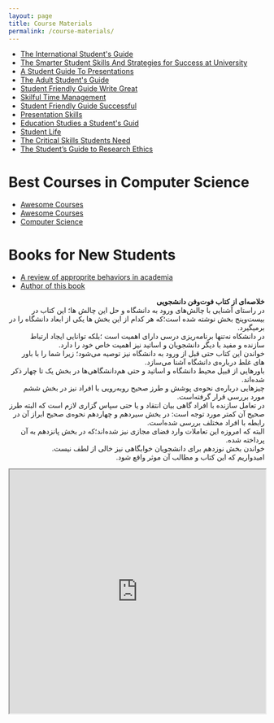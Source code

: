 ```yaml
---
layout: page
title: Course Materials
permalink: /course-materials/
---
```


* [The International Student's Guide](/static_files/materials/Books/10_The_International_Students_Guide.pdf)
* [The Smarter Student Skills And Strategies for Success at University](/static_files/materials/Books/11_The_Smarter_Student_Skills_And_Strategies_for_Success_at_University.pdf)
* [A Student Guide To Presentations](/static_files/materials/Books/12_A_Student_Guide_To_Presentations.pdf)
* [The Adult Student's Guide](/static_files/materials/Books/13The_Adult_Student's_Guide.pdf)
* [Student Friendly Guide Write Great](/static_files/materials/Books/14_Student-Friendly_Guide_Write_Great.pdf)
* [Skilful Time Management](/static_files/materials/Books/15_Skilful_Time_Management.pdf)
* [Student Friendly Guide Successful](/static_files/materials/Books/16Student-Friendly_Guide_Successful.pdf)
* [Presentation Skills](/static_files/materials/Books/18Presentation_Skills.pdf)
* [Education Studies a Student's Guid](/static_files/materials/Books/Education_Studies_A_Student's_Guid.pdf)
* [Student Life](/static_files/materials/Books/StudentLife.pdf)
* [The Critical Skills Students Need](/static_files/materials/Books/The_Critical_Skills_Students_Need.pdf)
* [The Student’s Guide to Research Ethics](/static_files/materials/Books/The_Student’s_Guide_to_Research_Ethics.pdf)


# Best Courses in Computer Science

* [Awesome Courses](https://github.com/prakhar1989/awesome-courses)
* [Awesome Courses](https://github.com/fffaraz/awesome-courses)
* [Computer Science](https://github.com/ossu/computer-science)


# Books for New Students
* [A review of approprite behaviors in academia](http://saneibook.com/%D9%81%D9%88%D8%AA-%D9%88-%D9%81%D9%86-%D8%AF%D8%A7%D9%86%D8%B4%D8%AC%D9%88%D9%8A%D9%8A--%D9%85%D8%B1%D9%88%D8%B1%D9%8A-%D8%A8%D8%B1-%D8%B1%D9%81%D8%AA%D8%A7%D8%B1%D9%87%D8%A7%D9%8A-%D9%85%D9%86%D8%A7%D8%B3%D8%A8-%D8%AF%D8%B1-%D9%85%D8%AD%D9%8A%D8%B7-%D9%87%D8%A7%D9%8A-%D8%AF%D8%A7%D9%86%D8%B4%DA%AF%D8%A7%D9%87%D9%8A_46379)
* [Author of this book](https://www.instagram.com/zharfapsycenter)
<p dir="rtl">
    <strong> خلاصه‌ای از کتاب فوت‌و‌فن دانشجویی</strong>
  <br>
 در راستای آشنایی با چالش‌های ورود به دانشگاه و حل این چالش ها؛ این کتاب در بیست‌و‌پنج
 بخش نوشته شده است؛که هر کدام از این بخش ها یکی از ابعاد دانشگاه را در برمیگیرد. <br>
 در دانشکاه نه‌تنها برنامه‌ریزی درسی دارای اهمیت است ؛بلکه توانایی ایجاد ارتباط سازنده و مفید با دیگر دانشجویان 
 و اساتید نیز اهمیت خاص خود را دارد. <br>
 خواندن این کتاب حتی قبل از ورود به دانشگاه نیز توصیه می‌شود؛ زیرا شما را با باور های غلط درباره‌ی دانشگاه 
 آشنا می‌سازد. ‌<br>
 باورهایی از قبیل محیط دانشگاه و اساتید و حتی هم‌دانشگاهی‌ها در بخش یک تا چهار ذکر شده‌اند. <br>
چیزهایی درباره‌ی نحوه‌ی پوشش و طرز صحیح روبه‌رویی با افراد نیز در بخش ششم مورد بررسی قرار گرفته‌است. ‌<br>
در تعامل سازنده با افراد گاهی بیان انتقاد و یا حتی سپاس گزاری لازم است که البته طرز صحیح آن کمتر مورد توجه است:
در بخش سیردهم و چهاردهم نحوه‌ی صحیح ابراز آن در رابطه با افراد مختلف بررسی شده‌است. <br>
البته که امروزه این تعاملات وارد فضای مجازی نیز شده‌اند؛که در بخش پانزدهم به آن پرداخته‌ شده. <br>
خواندن بخش نوزدهم برای دانشجویان خوابگاهی نیز خالی از لطف نیست. <br>
امیدواریم که این کتاب و مطالب آن موثر واقع شود. <br>
</p>


<iframe width="100%" height="480px" src="https://rhumbl.com/app/share/5e3b6a2e0a31150e0a4da13b"></iframe>
<!-- https://rhumbl.com/app/share/5e3b6a2e0a31150e0a4da13b -->